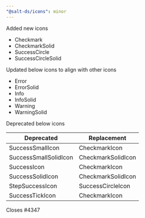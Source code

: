 ```yaml
---
"@salt-ds/icons": minor
---
```


Added new icons

- Checkmark
- CheckmarkSolid
- SuccessCircle
- SuccessCircleSolid

Updated below icons to align with other icons

- Error
- ErrorSolid
- Info
- InfoSolid
- Warning
- WarningSolid

Deprecated below icons

| Deprecated            | Replacement        |
| --------------------- | ------------------ |
| SuccessSmallIcon      | CheckmarkIcon      |
| SuccessSmallSolidIcon | CheckmarkSolidIcon |
| SuccessIcon           | CheckmarkIcon      |
| SuccessSolidIcon      | CheckmarkSolidIcon |
| StepSuccessIcon       | SuccessCircleIcon  |
| SuccessTickIcon       | CheckmarkIcon      |

Closes #4347
